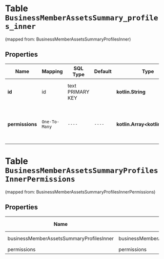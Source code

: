 
# Table `BusinessMemberAssetsSummary_profiles_inner`
(mapped from: BusinessMemberAssetsSummaryProfilesInner)

## Properties
Name | Mapping | SQL Type | Default | Type | Description | Notes
---- | ------- | -------- | ------- | ---- | ----------- | -----
**id** | id | text PRIMARY KEY |  | **kotlin.String** | Unique identifier of a business profile. |  [optional]
**permissions** | `One-To-Many` | `----` | `----`  | **kotlin.Array&lt;kotlin.String&gt;** | Permission levels member or partner has on an asset. |  [optional]



# **Table `BusinessMemberAssetsSummaryProfilesInnerPermissions`**
(mapped from: BusinessMemberAssetsSummaryProfilesInnerPermissions)

## Properties
Name | Mapping | SQL Type | Default | Type | Description | Notes
---- | ------- | -------- | ------- | ---- | ----------- | -----
businessMemberAssetsSummaryProfilesInner | businessMemberAssetsSummaryProfilesInner | long | | kotlin.Long | Primary Key | *one*
permissions | permissions | text | | kotlin.String | Foreign Key | *many*



